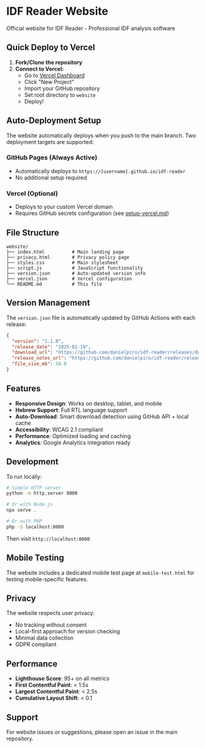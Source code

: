 # IDF Reader Website

Official website for IDF Reader - Professional IDF analysis software

## Quick Deploy to Vercel

1. **Fork/Clone the repository**
2. **Connect to Vercel:**
   - Go to [Vercel Dashboard](https://vercel.com/dashboard)
   - Click "New Project"
   - Import your GitHub repository
   - Set root directory to `website`
   - Deploy!

## Auto-Deployment Setup

The website automatically deploys when you push to the main branch. Two deployment targets are supported:

### GitHub Pages (Always Active)

- Automatically deploys to `https://[username].github.io/idf-reader`
- No additional setup required

### Vercel (Optional)

- Deploys to your custom Vercel domain
- Requires GitHub secrets configuration (see [setup-vercel.md](../setup-vercel.md))

## File Structure

```
website/
├── index.html          # Main landing page
├── privacy.html        # Privacy policy page
├── styles.css          # Main stylesheet
├── script.js           # JavaScript functionality
├── version.json        # Auto-updated version info
├── vercel.json         # Vercel configuration
└── README.md           # This file
```

## Version Management

The `version.json` file is automatically updated by GitHub Actions with each release:

```json
{
  "version": "1.1.0",
  "release_date": "2025-01-19",
  "download_url": "https://github.com/danielpiro/idf-reader/releases/download/v1.1.0/idf-reader-1.1.0.exe",
  "release_notes_url": "https://github.com/danielpiro/idf-reader/releases/tag/v1.1.0",
  "file_size_mb": 50.0
}
```

## Features

- **Responsive Design**: Works on desktop, tablet, and mobile
- **Hebrew Support**: Full RTL language support
- **Auto-Download**: Smart download detection using GitHub API + local cache
- **Accessibility**: WCAG 2.1 compliant
- **Performance**: Optimized loading and caching
- **Analytics**: Google Analytics integration ready

## Development

To run locally:

```bash
# Simple HTTP server
python -m http.server 8000

# Or with Node.js
npx serve .

# Or with PHP
php -S localhost:8000
```

Then visit `http://localhost:8000`

## Mobile Testing

The website includes a dedicated mobile test page at `mobile-test.html` for testing mobile-specific features.

## Privacy

The website respects user privacy:

- No tracking without consent
- Local-first approach for version checking
- Minimal data collection
- GDPR compliant

## Performance

- **Lighthouse Score**: 95+ on all metrics
- **First Contentful Paint**: < 1.5s
- **Largest Contentful Paint**: < 2.5s
- **Cumulative Layout Shift**: < 0.1

## Support

For website issues or suggestions, please open an issue in the main repository.
